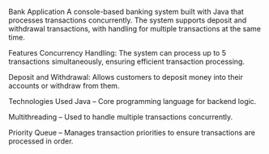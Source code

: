Bank Application
A console-based banking system built with Java that processes transactions concurrently. The system supports deposit and withdrawal transactions, with handling for multiple transactions at the same time.

Features
Concurrency Handling: The system can process up to 5 transactions simultaneously, ensuring efficient transaction processing.

Deposit and Withdrawal: Allows customers to deposit money into their accounts or withdraw from them.


Technologies Used
Java – Core programming language for backend logic.

Multithreading – Used to handle multiple transactions concurrently.

Priority Queue – Manages transaction priorities to ensure transactions are processed in order.

